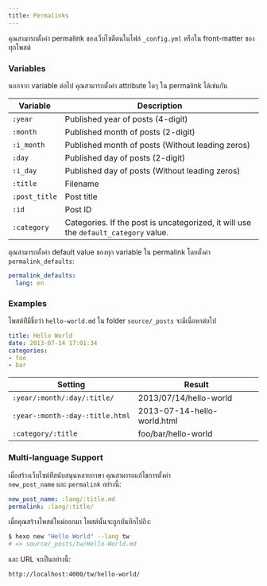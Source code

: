 ```yaml
---
title: Permalinks
---
```

คุณสามารถตั้งค่า permalink ของเว็บไซตืตนในไฟล์ `_config.yml` หรือใน 
front-matter ของทุกโพสต์

### Variables

นอกจาก variable  ต่อไป คุณสามารถตั้งค่า attribute ใดๆ ใน permalink ได้เช่นกัน

Variable | Description
--- | ---
`:year` | Published year of posts (4-digit)
`:month` | Published month of posts (2-digit)
`:i_month` | Published month of posts (Without leading zeros)
`:day` | Published day of posts (2-digit)
`:i_day` | Published day of posts (Without leading zeros)
`:title` | Filename
`:post_title` | Post title
`:id` | Post ID
`:category` | Categories. If the post is uncategorized, it will use the `default_category` value.

ตุณสามารถตั้งค่า default value ของทุก variable ใน permalink โดยตั้งค่า 
`permalink_defaults`:

``` yaml
permalink_defaults:
  lang: en
```

### Examples

 โพสต์ท่ีมีชื่อว่า `hello-world.md` ใน  folder `source/_posts` จะมีเนื่อหาต่อไป 

``` yaml
title: Hello World
date: 2013-07-14 17:01:34
categories:
- foo
- bar
```

Setting | Result
--- | ---
`:year/:month/:day/:title/` | 2013/07/14/hello-world
`:year-:month-:day-:title.html` | 2013-07-14-hello-world.html
`:category/:title` | foo/bar/hello-world

### Multi-language Support

เมื่อสร้างเว็บไซต์ท่ีสนับสนุนหลายภาษา คุณสามารถแก้ไขการตั้งค่า  
`new_post_name` และ  `permalink` อย่างนี้:

``` yaml
new_post_name: :lang/:title.md
permalink: :lang/:title/
```

เมื่อคุณสร้างโพสต์ใหม่ออกมา โพสต์นั้นจะถูกบันทึกไปถึง:

``` bash
$ hexo new "Hello World" --lang tw
# => source/_posts/tw/Hello-World.md
```

และ URL จะเป็นอย่างนี้:

``` plain
http://localhost:4000/tw/hello-world/
```
